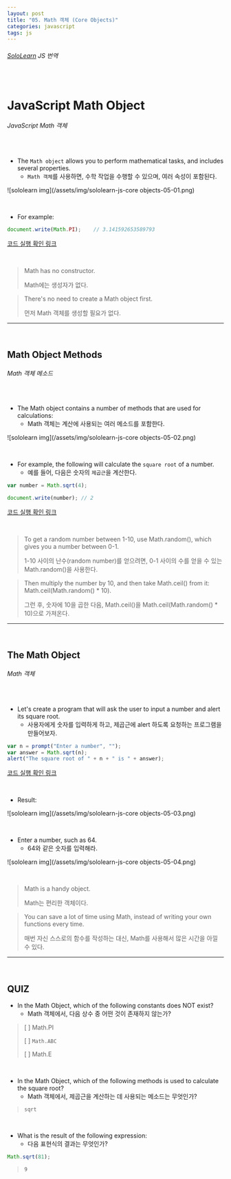 ```yaml
---
layout: post
title: "05. Math 객체 (Core Objects)"
categories: javascript
tags: js
---
```


###### [SoloLearn](https://www.sololearn.com) JS 번역

<br>

# JavaScript Math Object

###### JavaScript Math 객체

<br>

- The `Math object` allows you to perform mathematical tasks, and includes several properties.
  - `Math 객체`를 사용하면, 수학 작업을 수행할 수 있으며, 여러 속성이 포함된다.

![sololearn img](/assets/img/sololearn-js-core objects-05-01.png)

<br>

- For example:

```js
document.write(Math.PI);	// 3.141592653589793
```

[코드 실행 확인 링크](https://code.sololearn.com/701/#js)

<br>

> Math has no constructor.
>
> Math에는 생성자가 없다.

> There's no need to create a Math object first.
>
> 먼저 Math 객체를 생성할 필요가 없다.

------

<br>

## Math Object Methods

###### Math 객체 메소드

<br>

- The Math object contains a number of methods that are used for calculations:
  - Math 객체는 계산에 사용되는 여러 메소드를 포함한다.

![sololearn img](/assets/img/sololearn-js-core objects-05-02.png)

<br>

- For example, the following will calculate the `square root` of a number.
  - 예를 들어, 다음은 숫자의 `제곱근`을 계산한다.

```js
var number = Math.sqrt(4);

document.write(number);	// 2
```

[코드 실행 확인 링크](https://code.sololearn.com/702/#js)

<br>

> To get a random number between 1-10, use Math.random(), which gives you a number between 0-1.
>
> 1-10 사이의 난수(random number)를 얻으려면, 0-1 사이의 수를 얻을 수 있는 Math.random()을 사용한다.

> Then multiply the number by 10, and then take Math.ceil() from it: Math.ceil(Math.random() * 10).
>
> 그런 후, 숫자에 10을 곱한 다음, Math.ceil()을 Math.ceil(Math.random() * 10)으로 가져온다.

------

<br>

## The Math Object

###### Math 객체

<br>

- Let's create a program that will ask the user to input a number and alert its square root.
  - 사용자에게 숫자를 입력하게 하고, 제곱근에 alert 하도록 요청하는 프로그램을 만들어보자.

```js
var n = prompt("Enter a number", "");
var answer = Math.sqrt(n);
alert("The square root of " + n + " is " + answer);
```

[코드 실행 확인 링크](https://code.sololearn.com/703/#js)

<br>

- Result:

![sololearn img](/assets/img/sololearn-js-core objects-05-03.png)

<br>

- Enter a number, such as 64.
  - 64와 같은 숫자를 입력해라.

![sololearn img](/assets/img/sololearn-js-core objects-05-04.png)

<br>

> Math is a handy object.
>
> Math는 편리한 객체이다.

> You can save a lot of time using Math, instead of writing your own functions every time.
>
> 매번 자신 스스로의 함수를 작성하는 대신, Math를 사용해서 많은 시간을 아낄 수 있다.

------

<br>

## QUIZ

- In the Math Object, which of the following constants does NOT exist?
  - Math 객체에서, 다음 상수 중 어떤 것이 존재하지 않는가?

> [ ] Math.PI
>
> [ ] `Math.ABC`
>
> [ ] Math.E

<br>

- In the Math Object, which of the following methods is used to calculate the square root?
  - Math 객체에서, 제곱근을 계산하는 데 사용되는 메소드는 무엇인가?

> `sqrt`

<br>

- What is the result of the following expression:
  - 다음 표현식의 결과는 무엇인가?

```js
Math.sqrt(81);
```

> `9`

<br>
